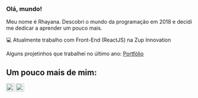 ### Olá, mundo! 

Meu nome é Rhayana. Descobri o mundo da programação em 2018 e decidi me dedicar a aprender um pouco mais.

💻 Atualmente trabalho com Front-End  (ReactJS) na Zup Innovation

Alguns projetinhos que trabalhei no último ano: [Portfólio](https://github.com/rhayana-b/portfolio)

## Um pouco mais de mim:

[<img align="center" alt="Rhayana | LinkedIn" width="22px" src="https://cdn.jsdelivr.net/npm/simple-icons@v3/icons/linkedin.svg" />][linkedin]
[<img align="center" alt="Rhayana | Instagram" width="22px" src="https://cdn.jsdelivr.net/npm/simple-icons@v3/icons/instagram.svg" />][instagram]



[instagram]: https://www.instagram.com/rhayana.b
[linkedin]: https://www.linkedin.com/in/rhayana-barbosa
